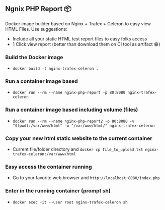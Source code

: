 ## Ngnix PHP Report 📦
Docker image builder based on Nginx + Trafex + Celeron to easy view HTML Files.
Use suggestions:
 - Include all your static HTML test report files to easy folks access 
 -  1 Click view report (better than download them on CI tool as artifact 😁)
 
### Build the Docker image
 - `docker build -t nginx-trafex-celeron .`   

### Run a container image based
 - `docker run --rm --name nginx-php-report -p 80:8080 nginx-trafex-celeron` 

### Run a container image based including volume (files)
 - `docker run --rm --name nginx-php-report2 -p 80:8080 -v "$(pwd):/var/www/html" -w "/var/www/html/" nginx-trafex-celeron` 

### Copy your new html static website to the current container
 - Current file/folder directory and `docker cp file_to_upload.txt nginx-trafex-celeron:/var/www/html`

### Easy access the container running
 - Go to your favorite web browser and `http://localhost:8080/index.php`

### Enter in the running container (prompt sh)
 - `docker exec -it --user root nginx-trafex-celeron sh`